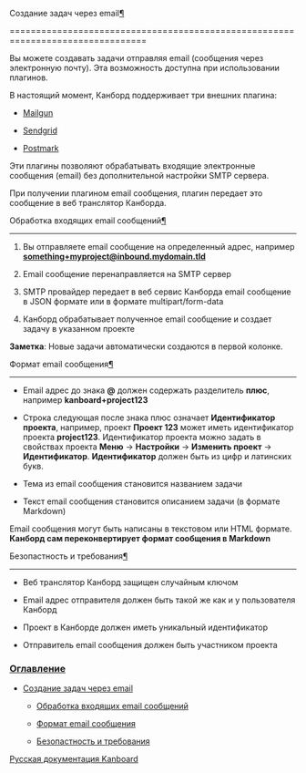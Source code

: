 Создание задач через email[¶](#create-tasks-by-email "Ссылка на этот заголовок")

================================================================================



Вы можете создавать задачи отправляя email (сообщения через электронную почту). Эта возможность доступна при использовании плагинов.



В настоящий момент, Канборд поддерживает три внешних плагина:



-   [Mailgun](https://github.com/kanboard/plugin-mailgun)

-   [Sendgrid](https://github.com/kanboard/plugin-sendgrid)

-   [Postmark](https://github.com/kanboard/plugin-postmark)



Эти плагины позволяют обрабатывать входящие электронные сообщения (email) без дополнительной настройки SMTP сервера.



При получении плагином email сообщения, плагин передает это сообщение в веб транслятор Канборда.



Обработка входящих email сообщений[¶](#incoming-emails-workflow "Ссылка на этот заголовок")

-------------------------------------------------------------------------------------------



1.  Вы отправляете email сообщение на определенный адрес, например **something+myproject@inbound.mydomain.tld**



2.  Email сообщение перенаправляется на SMTP сервер



3.  SMTP провайдер передает в веб сервис Канборда email сообщение в JSON формате или в формате multipart/form-data



4.  Канборд обрабатывает полученное email сообщение и создает задачу в указанном проекте



**Заметка**: Новые задачи автоматически создаются в первой колонке.



Формат email сообщения[¶](#email-format "Ссылка на этот заголовок")

-------------------------------------------------------------------



-   Email адрес до знака **@** должен содержать разделитель **плюс**, например **kanboard+project123**



-   Строка следующая после знака плюс означает **Идентификатор проекта**, например, проект **Проект 123** может иметь идентификатор проекта **project123**. Идентификатор проекта можно задать в свойствах проекта **Меню** -\> **Настройки** -\> **Изменить проект** -\> **Идентификатор**. **Идентификатор** должен быть из цифр и латинских букв.



-   Тема из email сообщения становится названием задачи



-   Текст email сообщения становится описанием задачи (в формате Markdown)



Email сообщения могут быть написаны в текстовом или HTML формате. **Канборд сам переконвертирует формат сообщения в Markdown**



Безопастность и требования[¶](#security-and-requirements "Ссылка на этот заголовок")

------------------------------------------------------------------------------------



-   Веб транслятор Канборд защищен случайным ключом



-   Email адрес отправителя должен быть такой же как и у пользователя Канборд



-   Проект в Канборде должен иметь уникальный идентификатор



-   Отправитель email сообщения должен быть участником проекта



### [Оглавление](index.markdown)



-   [Создание задач через email](#)

    -   [Обработка входящих email сообщений](#incoming-emails-workflow)

    -   [Формат email сообщения](#email-format)

    -   [Безопастность и требования](#security-and-requirements)



 



 



 



 



 



 



[Русская документация Kanboard](http://kanboard.ru/doc/)

